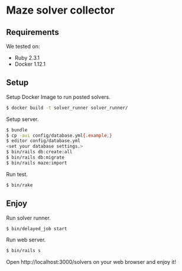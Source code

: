 # Maze solver collector

## Requirements

We tested on:

* Ruby 2.3.1
* Docker 1.12.1

## Setup

Setup Docker Image to run posted solvers.

```sh
$ docker build -t solver_runner solver_runner/
```

Setup server.

```sh
$ bundle
$ cp -avi config/database.yml{.example,}
$ editor config/database.yml
<set your database settings.>
$ bin/rails db:create:all
$ bin/rails db:migrate
$ bin/rails maze:import
```

Run test.

```sh
$ bin/rake
```

## Enjoy

Run solver runner.

```sh
$ bin/delayed_job start
```

Run web server.

```sh
$ bin/rails s
```

Open http://localhost:3000/solvers on your web browser and enjoy it!

